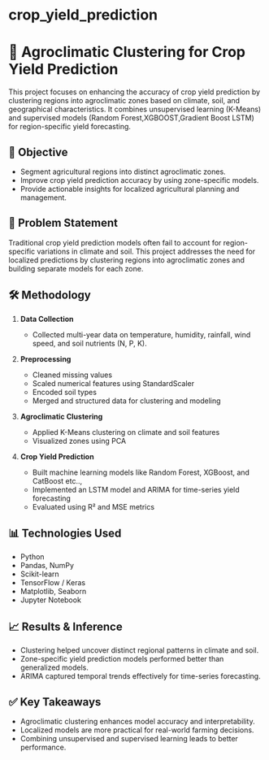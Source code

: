 # crop_yield_prediction

# 🌾 Agroclimatic Clustering for Crop Yield Prediction
This project focuses on enhancing the accuracy of crop yield prediction by clustering regions into agroclimatic zones based on climate, soil, and geographical characteristics. It combines unsupervised learning (K-Means) and supervised models (Random Forest,XGBOOST,Gradient Boost LSTM) for region-specific yield forecasting.

## 📌 Objective

- Segment agricultural regions into distinct agroclimatic zones.
- Improve crop yield prediction accuracy by using zone-specific models.
- Provide actionable insights for localized agricultural planning and management.

## 🧠 Problem Statement

Traditional crop yield prediction models often fail to account for region-specific variations in climate and soil. This project addresses the need for localized predictions by clustering regions into agroclimatic zones and building separate models for each zone.


## 🛠 Methodology

1. **Data Collection**  
   - Collected multi-year data on temperature, humidity, rainfall, wind speed, and soil nutrients (N, P, K).

2. **Preprocessing**  
   - Cleaned missing values  
   - Scaled numerical features using StandardScaler  
   - Encoded soil types  
   - Merged and structured data for clustering and modeling

3. **Agroclimatic Clustering**  
   - Applied K-Means clustering on climate and soil features  
   - Visualized zones using PCA

4. **Crop Yield Prediction**  
   - Built machine learning models like Random Forest, XGBoost, and CatBoost etc..,
   - Implemented an LSTM model and ARIMA for time-series yield forecasting  
   - Evaluated using R² and MSE metrics

## 📊 Technologies Used

- Python
- Pandas, NumPy
- Scikit-learn
- TensorFlow / Keras
- Matplotlib, Seaborn
- Jupyter Notebook

## 📈 Results & Inference

- Clustering helped uncover distinct regional patterns in climate and soil.
- Zone-specific yield prediction models performed better than generalized models.
- ARIMA captured temporal trends effectively for time-series forecasting.

## ✅ Key Takeaways

- Agroclimatic clustering enhances model accuracy and interpretability.
- Localized models are more practical for real-world farming decisions.
- Combining unsupervised and supervised learning leads to better performance.



